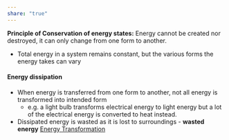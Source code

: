 ```yaml
---
share: "true"
---
```

**Principle of Conservation of energy states:** Energy cannot be created nor destroyed, it can only change from one form to another.
- Total energy in a system remains constant, but the various forms the energy takes can vary


#### Energy dissipation
- When energy is transferred from one form to another, not all energy is transformed into intended form
	- e.g. a light bulb transforms electrical energy to light energy but a lot of the electrical energy is converted to heat instead.
- Dissipated energy is wasted as it is lost to surroundings - **wasted energy**
[Energy Transformation](./Energy%20Transformation.canvas)
